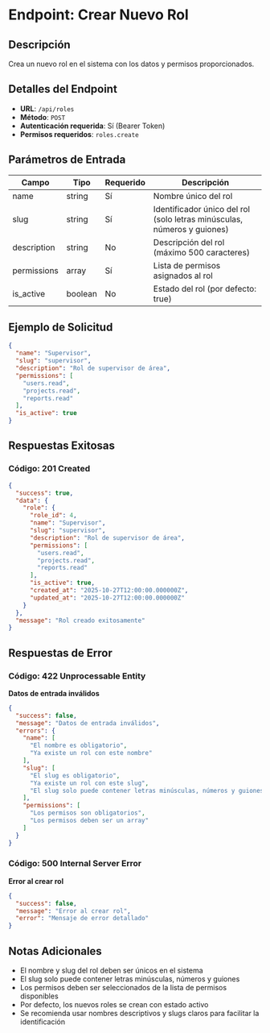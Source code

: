 # Endpoint: Crear Nuevo Rol

## Descripción
Crea un nuevo rol en el sistema con los datos y permisos proporcionados.

## Detalles del Endpoint
- **URL**: `/api/roles`
- **Método**: `POST`
- **Autenticación requerida**: Sí (Bearer Token)
- **Permisos requeridos**: `roles.create`

## Parámetros de Entrada

| Campo | Tipo | Requerido | Descripción |
|-------|------|-----------|-------------|
| name | string | Sí | Nombre único del rol |
| slug | string | Sí | Identificador único del rol (solo letras minúsculas, números y guiones) |
| description | string | No | Descripción del rol (máximo 500 caracteres) |
| permissions | array | Sí | Lista de permisos asignados al rol |
| is_active | boolean | No | Estado del rol (por defecto: true) |

## Ejemplo de Solicitud
```json
{
  "name": "Supervisor",
  "slug": "supervisor",
  "description": "Rol de supervisor de área",
  "permissions": [
    "users.read",
    "projects.read",
    "reports.read"
  ],
  "is_active": true
}
```

## Respuestas Exitosas

### Código: 201 Created
```json
{
  "success": true,
  "data": {
    "role": {
      "role_id": 4,
      "name": "Supervisor",
      "slug": "supervisor",
      "description": "Rol de supervisor de área",
      "permissions": [
        "users.read",
        "projects.read",
        "reports.read"
      ],
      "is_active": true,
      "created_at": "2025-10-27T12:00:00.000000Z",
      "updated_at": "2025-10-27T12:00:00.000000Z"
    }
  },
  "message": "Rol creado exitosamente"
}
```

## Respuestas de Error

### Código: 422 Unprocessable Entity
**Datos de entrada inválidos**
```json
{
  "success": false,
  "message": "Datos de entrada inválidos",
  "errors": {
    "name": [
      "El nombre es obligatorio",
      "Ya existe un rol con este nombre"
    ],
    "slug": [
      "El slug es obligatorio",
      "Ya existe un rol con este slug",
      "El slug solo puede contener letras minúsculas, números y guiones"
    ],
    "permissions": [
      "Los permisos son obligatorios",
      "Los permisos deben ser un array"
    ]
  }
}
```

### Código: 500 Internal Server Error
**Error al crear rol**
```json
{
  "success": false,
  "message": "Error al crear rol",
  "error": "Mensaje de error detallado"
}
```

## Notas Adicionales
- El nombre y slug del rol deben ser únicos en el sistema
- El slug solo puede contener letras minúsculas, números y guiones
- Los permisos deben ser seleccionados de la lista de permisos disponibles
- Por defecto, los nuevos roles se crean con estado activo
- Se recomienda usar nombres descriptivos y slugs claros para facilitar la identificación
